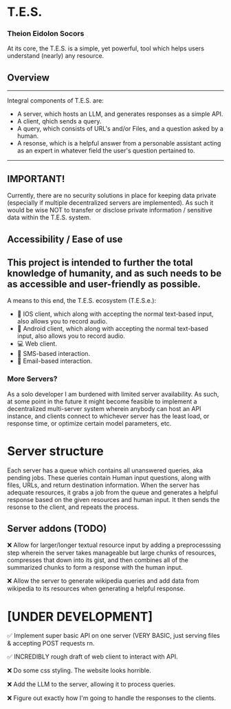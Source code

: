 # T.E.S.

### Theion Eidolon Socors 

At its core, the T.E.S. is a simple, yet powerful, tool which helps users understand (nearly) any resource.

## Overview
---
Integral components of T.E.S. are:
- A server, which hosts an LLM, and generates responses as a simple API.
- A client, qhich sends a query.
- A query, which consists of URL's and/or Files, and a question asked by a human.
- A resonse, which is a helpful answer from a personable assistant acting as an expert in whatever field the user's question pertained to.
---

## IMPORTANT!
Currently, there are no security solutions in place for keeping data private (especially if multiple decentralized servers are implemented). 
As such it would be wise NOT to transfer or disclose private information / sensitive data within the T.E.S. system.

## Accessibility / Ease of use
This project is intended to further the total knowledge of humanity, and as such needs to be as accessible and user-friendly as possible.
---
A means to this end, the T.E.S. ecosystem (T.E.S.e.):
- 📱 IOS client, which along with accepting the normal text-based input, also allows you to record audio.
- 📱 Android client, which along with accepting the normal text-based input, also allows you to record audio.
- 💻 Web client. 
- 💬 SMS-based interaction.
- 📧 Email-based interaction.

### More Servers?
As a solo developer I am burdened with limited server availability. As such, at some point in the future it might become feasible to implement a decentralized multi-server system wherein anybody can host an API instance, and clients connect to whichever server has the least load, or response time, or optimize certain model parameters, etc.


# Server structure
Each server has a queue which contains all unanswered queries, aka pending jobs. These queries contain Human input questions, along with files, URLs, and return destination information.
When the server has adequate resources, it grabs a job from the queue and generates a helpful response based on the given resources and human input. It then sends the resonse to the client, and repeats the process.

## Server addons (TODO)
❌ Allow for larger/longer textual resource input by adding a  preprocesssing step wherein the server takes manageable but large chunks of resources, compresses that down into its gist, and then combines all of the summarized chunks to form a response with the human input.

❌ Allow the server to generate wikipedia queries and add data from wikipedia to its resources when generating a helpful response.

# [UNDER DEVELOPMENT]
✅ Implement super basic API on one server (VERY BASIC, just serving files & accepting POST requests rn.

✅ INCREDIBLY rough draft of web client to interact with API.

❌ Do some css styling. The website looks horrible.

❌ Add the LLM to the server, allowing it to process queries.

❌ Figure out exactly how I'm going to handle the responses to the clients.

